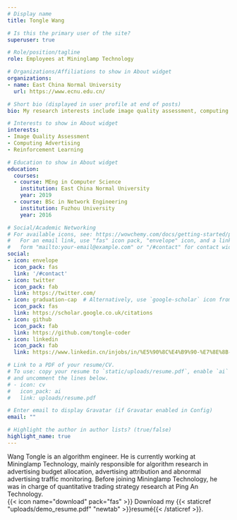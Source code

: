 ```yaml
---
# Display name
title: Tongle Wang

# Is this the primary user of the site?
superuser: true

# Role/position/tagline
role: Employees at Mininglamp Technology 

# Organizations/Affiliations to show in About widget
organizations:
- name: East China Normal University
  url: https://www.ecnu.edu.cn/

# Short bio (displayed in user profile at end of posts)
bio: My research interests include image quality assessment, computing advertising and reinforcement learning.

# Interests to show in About widget
interests:
- Image Quality Assessment
- Computing Advertising
- Reinforcement Learning

# Education to show in About widget
education:
  courses:
  - course: MEng in Computer Science
    institution: East China Normal University
    year: 2019
  - course: BSc in Network Engineering
    institution: Fuzhou University
    year: 2016

# Social/Academic Networking
# For available icons, see: https://wowchemy.com/docs/getting-started/page-builder/#icons
#   For an email link, use "fas" icon pack, "envelope" icon, and a link in the
#   form "mailto:your-email@example.com" or "/#contact" for contact widget.
social:
- icon: envelope
  icon_pack: fas
  link: '/#contact'
- icon: twitter
  icon_pack: fab
  link: https://twitter.com/
- icon: graduation-cap  # Alternatively, use `google-scholar` icon from `ai` icon pack
  icon_pack: fas
  link: https://scholar.google.co.uk/citations
- icon: github
  icon_pack: fab
  link: https://github.com/tongle-coder
- icon: linkedin
  icon_pack: fab
  link: https://www.linkedin.cn/injobs/in/%E5%90%8C%E4%B9%90-%E7%8E%8B-661b621bb

# Link to a PDF of your resume/CV.
# To use: copy your resume to `static/uploads/resume.pdf`, enable `ai` icons in `params.toml`, 
# and uncomment the lines below.
# - icon: cv
#   icon_pack: ai
#   link: uploads/resume.pdf

# Enter email to display Gravatar (if Gravatar enabled in Config)
email: ""

# Highlight the author in author lists? (true/false)
highlight_name: true
---
```


Wang Tongle is an algorithm engineer. He is currently working at Mininglamp Technology, mainly responsible for algorithm research in advertising budget allocation, advertising attribution and abnormal advertising traffic monitoring. 
Before joining Mininglamp Technology, he was in charge of quantitative trading strategy research at Ping An Technology.        
{{< icon name="download" pack="fas" >}} Download my {{< staticref "uploads/demo_resume.pdf" "newtab" >}}resumé{{< /staticref >}}.
